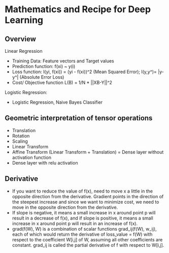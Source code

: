 # Mathematics and Recipe for Deep Learning

## Overview

Linear Regression
- Training Data: Feature vectors and Target values
- Prediction function: f(xi) ~ y(i)
- Loss function: l(yi, f(xi)) = (yi - f(xi))^2 (Mean Squared Error); l(y,y^)=  |y-y^| (Absolute Error Loss)
- Cost/ Objective function
L(B) = 1/N * ||XB-Y||^2

Logistic Regression:
- Logistic Regression, Naive Bayes Classifier

## Geometric interpretation of tensor operations
- Translation
- Rotation
- Scaling
- Linear Transform
- Affine Transform (Linear Transform + Translation) = Dense layer without activation function
- Dense layer with relu activation

## Derivative
- If you want to reduce the value of f(x), need to move x a little in the opposite direction from the derivative. Gradient points in the direction of the steepest increase and since we want to minimize cost, we need to move in the opposite direction from the derivative.
- If slope is negative, it means a small increase in x around point p will result in a decrease of f(x), and if slope is positive, it means a small increase in x around point p will result in an increase of f(x).
- grad(f(W), W) is a combination of scalar functions grad_ij(f(W), w_ij), each of which would return the derivative of loss_value = f(W) with respect to the coefficient W[i,j] of W, assuming all other coefficients are constant. grad_ij is called the partial derivative of f with respect to W[i,j].
